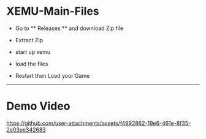# XEMU-Main-Files

- Go to ** Releases ** and download Zip file
 
- Extract Zip 

- start up xemu

- load the files

-  Restart then Load your Game

---
 
# Demo Video 


https://github.com/user-attachments/assets/f4992862-19e6-461e-8f35-2e03ee342683

